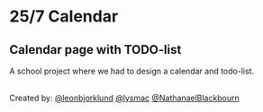# 25/7 Calendar

<H2>Calendar page with TODO-list</H2>
A school project where we had to design a calendar and todo-list.
<br><br>

Created by: [@leonbjorklund](https://github.com/leonbjorklund)
[@lysmac](https://github.com/lysmac) [@NathanaelBlackbourn](https://github.com/NathanaelBlackbourn)
